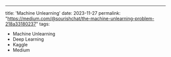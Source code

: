 ---
title: 'Machine Unlearning'
date: 2023-11-27
permalink: "https://medium.com/@sourishchat/the-machine-unlearning-problem-218a33180237"
tags:
  - Machine Unlearning
  - Deep Learning
  - Kaggle
  - Medium